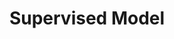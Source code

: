 ---
title: "Supervised Model"

categories: ['']

tags: ['Supervised', 'Model']

arabic: ['نموذج خاضع للإشراف']

publishers: ['معجم مصطلحات التعلم الآلي والتعلم العميق وعلم البيانات']

types: "word"

slug: ""
---